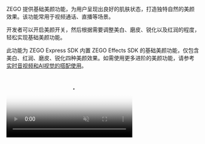 ZEGO 提供基础美颜功能，为用户呈现出良好的肌肤状态，打造独特自然的美颜效果。该功能常用于视频通话、直播等场景。

开发者可以开启美颜开关，然后根据需要调整美白、磨皮、锐化以及红润的程度，轻松实现基础美颜功能。

<div class="mk-hint">


此功能为 ZEGO Express SDK 内置 ZEGO Effects SDK 的基础美颜功能，仅包含美白、红润、磨皮、锐化四种美颜效果。如需使用更多进阶的美颜功能，请参考 [实时音视频和AI视觉的搭配使用](!Best_Practice/Use_of_ExpressSDK_and_ZegoEffectsSDK)。
</div>

<video poster="https://doc-media.zego.im/sdk-doc/Pics/Common/ZegoExpressEngine/ExpressBeauty.png" src="https://zego-public.oss-cn-shanghai.aliyuncs.com/sdk-doc/doc/video/Express_Video_SDK/ExpressBeauty.mp4" width="65%" muted="true" loop="true" autoplay="autoplay" preload="auto" nocontrols></video>



